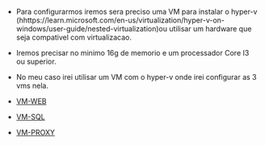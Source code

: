 * Para configurarmos iremos sera preciso uma VM para instalar o hyper-v (hhttps://learn.microsoft.com/en-us/virtualization/hyper-v-on-windows/user-guide/nested-virtualization)ou utilisar um hardware que seja compativel com virtualizacao.

* Iremos precisar no minimo 16g de memorio e um processador Core I3 ou superior.

* No meu caso irei utilisar um VM com o hyper-v onde irei configurar as 3 vms nela.



* [VM-WEB ](https://github.com/rafamellonh/AzureMigrate/blob/main/On-premises/02%20-%20install-vm-web.md) 
* [VM-SQL ](https://github.com/rafamellonh/AzureMigrate/blob/main/On-premises/03%20-%20install-vm-sql.md) 
* [VM-PROXY ](https://github.com/rafamellonh/AzureMigrate/blob/main/On-premises/04%20-%20install-vm-proxy.md) 
